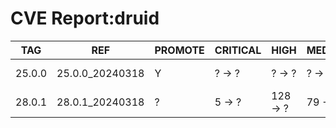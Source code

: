 # CVE Report:druid
|  TAG   |       REF       | PROMOTE | CRITICAL |   HIGH   | MEDIUM  |   LOW   | UNKNOWN |
|--------|-----------------|---------|----------|----------|---------|---------|---------|
| 25.0.0 | 25.0.0_20240318 | Y       | ? -> ?   | ? -> ?   | ? -> ?  | ? -> ?  | ? -> ?  |
| 28.0.1 | 28.0.1_20240318 | ?       | 5 -> ?   | 128 -> ? | 79 -> ? | 30 -> ? | 0 -> ?  |
